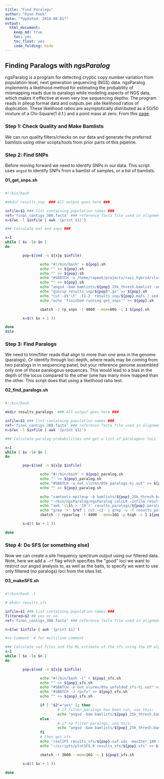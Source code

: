 ```yaml
---
title: "Find Paralogs"
author: "Ryan Peek"
date: "*Updated: 2018-08-01*"
output: 
  html_document:
    keep_md: true
    toc: yes
    toc_float: yes
    code_folding: hide
---
```




## Finding Paralogs with *ngsParalog*

ngsParalog is a program for detecting cryptic copy number variation from population-level, next generation sequencing (NGS) data. ngsParalog implements a likelihood method for estimating the probability of mismapping reads due to paralogs while modeling aspects of NGS data, which makes it effective at even very low sequencing depths. The program reads in pileup format data and outputs per site likelihood ratios of duplication. These likelihood ratios are asymptotically distributed as a 50/50 mixture of a Chi-Square(1 d.f.) and a point mass at zero. From this [page](https://github.com/tplinderoth/ngsParalog).

### Step 1: Check Quality and Make Bamlists

We can run quality filters/checks on our data and generate the preferred bamlists using other scripts/tools from prior parts of this pipeline.

### Step 2: Find SNPs 

Before moving forward we need to identify SNPs in our data. This script uses `angsd` to identify SNPs from a bamlist of samples, or a list of bamlists.

**01_get_snps.sh**

```bash

#!/bin/bash

#mkdir results_snp  ### All output goes here ###

infile=$1 ### list containing population names ###
ref='final_contigs_300.fasta' ### reference fasta file used in alignment ###
n=$(wc -l $infile | awk '{print $1}')

### Calculate maf and snps ###

x=1
while [ $x -le $n ] 
do

        pop=$(sed -n ${x}p $infile)

                echo "#!/bin/bash" > ${pop}.sh
                echo "" >> ${pop}.sh
                echo "" >> ${pop}.sh
                echo "#SBATCH -o /home/rapeek/projects/rasi_hybrid/slurm_outs/02_get_snps-%j.out" >> ${pop}.sh
                echo "" >> ${pop}.sh
                echo "angsd -bam bamlists/${pop}_25k_thresh.bamlist -out results_snp/$pop -ref $ref -GL 2 -doMajorMinor 1 -doMaf 2 -SNP_pval 1e-6 -minMapQ 10 -minQ 20" >> ${pop}.sh
                echo "gunzip results_snp/${pop}*.gz" >> ${pop}.sh
                echo "cut -d$'\t' -f1-2  results_snp/${pop}.mafs | sed 1d > results_snp/${pop}.snp.pos" >> ${pop}.sh
                echo "echo 'finished running get_snps'" >> ${pop}.sh

                sbatch -J rp_snps -t 4800 --mem=60G -c 1 ${pop}.sh

        x=$(( $x + 1 ))

done
date

```


### Step 3: Find Paralogs

We need to trim/filter reads that align to more than one area in the genome (paralogs). Or identify through loci depth, where reads may be coming from two paralogs in in sequencing panel, but your reference genome assembled only one of those paralogous sequences. This would lead to a bias in the depth of the locus compared to the other (one has many more mapped than the other. This script does that using a likelihood ratio test.

**02_find_paralogs.sh**

```bash

#!/bin/bash

mkdir results_paralogs  ### All output goes here ###

infile=$1 ### list containing population names ###
ref='final_contigs_300.fasta' ### reference fasta file used in alignment ###
n=$(wc -l $infile | awk '{print $1}')

### Calculate paralog probabilities and get a list of paralogous loci  ###

x=1
while [ $x -le $n ] 
do

        pop=$(sed -n ${x}p $infile)

                echo "#!/bin/bash" > ${pop}_paralog.sh
                echo "" >> ${pop}_paralog.sh
                echo "#SBATCH -o out_slurms/05b_paralogs-%j.out" >> ${pop}_paralog.sh
                echo "" >> ${pop}_paralog.sh

                echo "samtools mpileup -b bamlists/${pop}_25k_thresh.bamlist -l results_snp/${pop}.snp.pos -f ${ref} > results_paralogs/${pop}.depth" >> ${pop}_paralog.sh
                echo "~/bin/ngsParalog/ngsParalog calcLR -infile results_paralogs/${pop}.depth > results_paralogs/${pop}.paralogs" >> ${pop}_paralog.sh
                echo "awk '(\$5 > '10')' results_paralogs/${pop}.paralogs | cut -c1-7 | uniq > results_paralogs/${pop}.paralogs.list" >> ${pop}_paralog.sh
                echo "grep '>' $ref | cut -c2- | grep -v -f results_paralogs/${pop}.paralogs.list | sed 's/$/:/' > results_paralogs${pop}.loci" >> ${pop}_paralog.sh
                sbatch -J rpparlog -t 4800 --mem=16G -p high -c 1 ${pop}_paralog.sh

        x=$(( $x + 1 ))

done

```


### Step 4: Do SFS (or something else)

Now we can create a site frequency spectrum output using our filtered data. Note, here we add a `-rf` flag which specifies the "good" loci we want to restrict our angsd analysis to, as well as the baits, to specify we want to use only filtered (no paralogs) loci from the sites list.

**03_makeSFS.sh**


```bash

#!/bin/bash -l

# mkdir results_sfs

infile=$1 ### list containing population names ###
filtered=$2 ## yes or no
ref='final_contigs_300.fasta' ### reference fasta file used in alignment, IMPORTANT!!! Reference must correspond to ancestral states, if not supply a different fasta file for -anc!!! ###

n=$(wc $infile | awk '{print $1}')

#<<'Comment' # for multiline comment

### Calculate saf files and the ML estimate of the sfs using the EM algorithm for each population ###
x=1
while [ $x -le $n ] 
do

        pop=$(sed -n ${x}p $infile)

                echo "#!/bin/bash -l" > ${pop}_sfs.sh
                echo "" >> ${pop}_sfs.sh
                echo "#SBATCH -o out_slurms/05a_unfolded_sfs-%j.out" >> ${pop}_sfs.sh
                echo "#SBATCH -J rpsfs" >> ${pop}_sfs.sh
                echo "" >> ${pop}_sfs.sh

                if [ "$2"="yes" ]; then
                        # if filter_paralogs has been run, use this:
                        echo "angsd -bam bamlists/${pop}_25k_thresh.bamlist -ref $ref -anc $ref -sites bait_lengths.txt -rf results_snp/${pop}.loci -out results_sfs/$pop -GL 2 -doSaf 1 -minMapQ 10 -minQ 20" >> ${pop}_sfs.sh
                else
                        # if no filter paralogs, use this:
                        echo "angsd -bam bamlists/${pop}_25k_thresh.bamlist -ref $ref -anc $ref -sites bait_lengths.txt -out results_sfs/$pop -GL 2 -doSaf 1 -minMapQ 10 -minQ 20" >> ${pop}_sfs.sh
                fi
                # then get sfs
                echo "realSFS results_sfs/${pop}.saf.idx -maxIter 100 > results_sfs/${pop}.sfs" >> ${pop}_sfs.sh
                echo "~/scripts/plotSFS.R results_sfs/${pop}.sfs" >> ${pop}_sfs.sh

                sbatch -t 3600 --mem=16G -c 1 ${pop}_sfs.sh

        x=$(( $x + 1 ))

done

```
